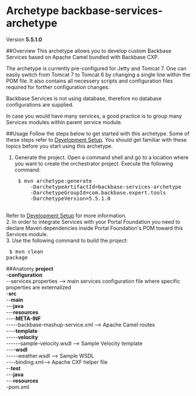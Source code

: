 # Archetype backbase-services-archetype

Version **5.5.1.0**

##Overview
This archetype allows you to develop custom Backbase Services based on Apache Camel bundled with Backbase CXP.

The archetype is currently pre-configured for Jetty and Tomcat 7. One can easily switch from Tomcat 7 to Tomcat 6 by changing a single line within the POM file. It also contains all necessery scripts and configuration files required for forther configuration changes. 

Backbase Services is not using database, therefore no database configurations are supplied.

In case you would have many services, a good practice is to group many Services modules within parent service module.

##Usage
Follow the steps below to get started with this archetype. Some of these steps refer to [Development Setup](https://my.backbase.com/resources/documentation/portal/devd_mave.html). You should get familiar with these topics before you start using this archetype.

1. Generate the project. Open a command shell and go to a location where you want to create the orchestrator project. Execute the following command:
    <pre>
    $ mvn archetype:generate
        -DarchetypeArtifactId=backbase-services-archetype
        -DarchetypeGroupId=com.backbase.expert.tools
        -DarchetypeVersion=5.5.1.0
    </pre>
Refer to [Development Setup](https://my.backbase.com/resources/documentation/portal/devd_mave.html) for more information.  
2. In order to integrate Services with your Portal Foundation you need to declare Maven dependencies inside Portal Foundation's POM toward this Services module.  
3. Use the following command to build the project:
    <pre>
    $ mvn clean package
    </pre>

##Anatomy
**project**  
-**configuration**  
--services.properties --> main services configuration file where specific properties are externalized  
-**src**  
--**main**  
---**java**  
---**resources**  
----**META-INF**  
-----backbase-mashup-service.xml --> Apache Camel routes  
----**template**  
-----**velocity**  
------sample-velocity.wsdl --> Sample Velocity template  
----**wsdl**  
-----weather.wsdl --> Sample WSDL  
----binding.xml--> Apache CXF helper file  
--**test**  
---**java**  
---**resources**  
-pom.xml  
